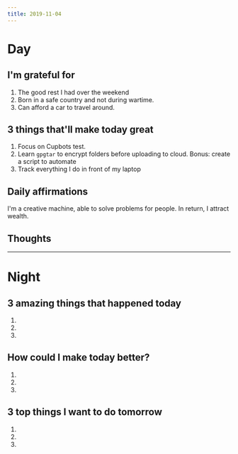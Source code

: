 ```yaml
---
title: 2019-11-04
---
```


# Day

## I'm grateful for
1. The good rest I had over the weekend
2. Born in a safe country and not during wartime.
3. Can afford a car to travel around.

## 3 things that'll make today great
1. Focus on Cupbots test.
2. Learn `gpgtar` to encrypt folders before uploading to cloud. Bonus: create a script to automate
3. Track everything I do in front of my laptop

## Daily affirmations

I'm a creative machine, able to solve problems for people. In return, I attract wealth.

## Thoughts



***

# Night

## 3 amazing things that happened today
1.
2.
3.

## How could I make today better?
1.
2.
3.

## 3 top things I want to do tomorrow
1.
2.
3.
